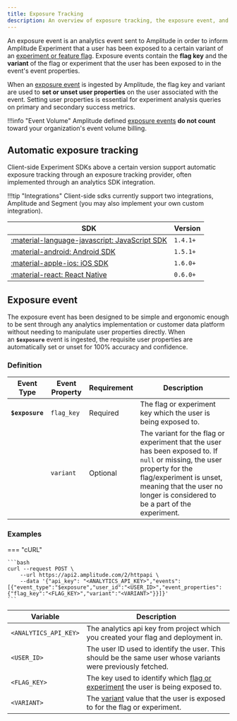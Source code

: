 ```yaml
---
title: Exposure Tracking
description: An overview of exposure tracking, the exposure event, and how to best track exposures within your system.
---
```


An exposure event is an analytics event sent to Amplitude in order to inform Amplitude Experiment that a user has been exposed to a certain variant of an [experiment or feature flag](./data-model.md#flags-and-experiments). Exposure events contain the **flag key** and the **variant** of the flag or experiment that the user has been exposed to in the event's event properties.

When an [exposure event](#exposure-event) is ingested by Amplitude, the flag key and variant are used to **set or unset user properties** on the user associated with the event. Setting user properties is essential for experiment analysis queries on primary and secondary success metrics.

!!!info "Event Volume"
    Amplitude defined [exposure events](#exposure-event) **do not count** toward your organization's event volume billing.

## Automatic exposure tracking

Client-side Experiment SDKs above a certain version support automatic exposure tracking through an exposure tracking provider, often implemented through an analytics SDK integration.

!!!tip "Integrations"
    Client-side sdks currently support two integrations, Amplitude and Segment (you may also implement your own custom integration).

| <div class='big-column'>SDK</div> | Version |
| --- | --- |
| [:material-language-javascript: JavaScript SDK](../sdks/javascript-sdk.md#integrations) | `1.4.1+` |
| [:material-android: Android SDK](../sdks/android-sdk.md#integrations) | `1.5.1+` |
| [:material-apple-ios: iOS SDK](../sdks/ios-sdk.md#integrations) | `1.6.0+` |
| [:material-react: React Native](../sdks/react-native-sdk.md#integrations) | `0.6.0+` |


## Exposure event

The exposure event has been designed to be simple and ergonomic enough to be sent through any analytics implementation or customer data platform without needing to manipulate user properties directly. When an **`$exposure`** event is ingested, the requisite user properties are automatically set or unset for 100% accuracy and confidence.

### Definition

| Event Type | <div class='big-column'>Event Property</div> | Requirement | Description |
| --- | --- | --- | --- |
| **`$exposure`** | `flag_key` | Required | The flag or experiment key which the user is being exposed to. |
| | `variant` | Optional | The variant for the flag or experiment that the user has been exposed to. If `null` or missing, the user property for the flag/experiment is unset, meaning that the user no longer is considered to be a part of the experiment. |

### Examples

=== "cURL"

    ```bash
    curl --request POST \
        --url https://api2.amplitude.com/2/httpapi \
        --data '{"api_key": "<ANALYTICS_API_KEY>","events":[{"event_type":"$exposure","user_id":"<USER_ID>","event_properties":{"flag_key":"<FLAG_KEY>","variant":"<VARIANT>"}}]}'
    ```

| <div class='big-column'>Variable</div> | Description |
| --- | --- |
| `<ANALYTICS_API_KEY>` | The analytics api key from project which you created your flag and deployment in. |
| `<USER_ID>`| The user ID used to identify the user. This should be the same user whose variants were previously fetched. |
| `<FLAG_KEY>` | The key used to identify which [flag or experiment](./data-model.md#flags-and-experiments) the user is being exposed to. |
| `<VARIANT>` | The [variant](#variant) value that the user is exposed to for the flag or experiment. |
